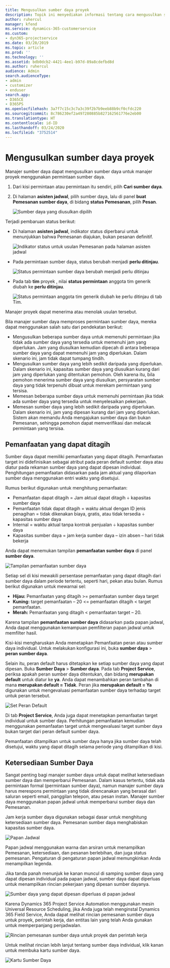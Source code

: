 ```yaml
---
title: Mengusulkan sumber daya proyek
description: Topik ini menyediakan informasi tentang cara mengusulkan sumber daya proyek.
author: ruhercul
manager: kfend
ms.service: dynamics-365-customerservice
ms.custom:
- dyn365-projectservice
ms.date: 03/28/2019
ms.topic: article
ms.prod: ''
ms.technology: ''
ms.assetid: bdb0dcb2-4421-4ee1-b97d-89a8cdefbd8d
ms.author: ruhercul
audience: Admin
search.audienceType:
- admin
- customizer
- enduser
search.app:
- D365CE
- D365PS
ms.openlocfilehash: 3a7f7c15c3c7a3c39f2b7b9eeb88b9cf0cfdc220
ms.sourcegitcommit: 8c786230ef2a497280885b827162561776e2eb00
ms.translationtype: HT
ms.contentlocale: id-ID
ms.lasthandoff: 03/24/2020
ms.locfileid: "3752514"
---
```

# <a name="propose-project-resources"></a>Mengusulkan sumber daya proyek

Manajer sumber daya dapat mengusulkan sumber daya untuk manajer proyek menggunakan permintaan sumber daya.

1. Dari kisi permintaan atau permintaan itu sendiri, pilih **Cari sumber daya**.
2. Di halaman **asisten jadwal**, pilih sumber daya, lalu di panel **buat Pemesanan sumber daya**, di bidang **status Pemesanan**, pilih **Pesan**.

    ![Sumber daya yang diusulkan dipilih](media/Resource-Management-image62.png)

Terjadi pembaruan status berikut:

- Di halaman **asisten jadwal**, indikator status diperbarui untuk menunjukkan bahwa Pemesanan diajukan, bukan pesanan definitif.

    ![Indikator status untuk usulan Pemesanan pada halaman asisten jadwal](media/Resource-Management-image63.png)

- Pada permintaan sumber daya, status berubah menjadi **perlu ditinjau**.

    ![Status permintaan sumber daya berubah menjadi perlu ditinjau](media/Resource-Management-image64.png)

- Pada tab **tim** proyek , nilai **status permintaan** anggota tim generik diubah ke **perlu ditinjau**.

    ![Status permintaan anggota tim generik diubah ke perlu ditinjau di tab Tim.](media/Resource-Management-image48.png)

Manajer proyek dapat menerima atau menolak usulan tersebut.

Bila manajer sumber daya memproses permintaan sumber daya, mereka dapat menggunakan salah satu dari pendekatan berikut:

- Mengusulkan beberapa sumber daya untuk memenuhi permintaan jika tidak ada sumber daya yang tersedia untuk memenuhi jam yang diperlukan. Jam yang diusulkan kemudian dipecah di antara beberapa sumber daya yang dapat memenuhi jam yang diperlukan. Dalam skenario ini, jam tidak dapat tumpang tindih.
- Mengusulkan sumber daya yang lebih sedikit daripada yang diperlukan. Dalam skenario ini, kapasitas sumber daya yang diusulkan kurang dari jam yang diperlukan yang ditentukan pemohon. Oleh karena itu, bila pemohon menerima sumber daya yang diusulkan, persyaratan sumber daya yang tidak terpenuhi dibuat untuk merekam permintaan yang tersisa.
- Memesan beberapa sumber daya untuk memenuhi permintaan jika tidak ada sumber daya yang tersedia untuk menyelesaikan pekerjaan.
- Memesan sumber daya yang lebih sedikit daripada yang diperlukan. Dalam skenario ini, jam yang dipesan kurang dari jam yang diperlukan. Sistem akan memandu Anda mengajukan sumber daya dan bukan Pemesanan, sehingga pemohon dapat memverifikasi dan melacak permintaan yang tersisa.

## <a name="billable-utilization"></a>Pemanfaatan yang dapat ditagih

Sumber daya dapat memiliki pemanfaatan yang dapat ditagih. Pemanfaatan target ini didefinisikan sebagai atribut pada peran default sumber daya atau diatur pada rekaman sumber daya yang dapat dipesan individual. Penghitungan pemanfaatan didasarkan pada jam aktual yang dilaporkan sumber daya menggunakan entri waktu yang disetujui.

Rumus berikut digunakan untuk menghitung pemanfaatan:

- Pemanfaatan dapat ditagih = Jam aktual dapat ditagih ÷ kapasitas sumber daya
- Pemanfaatan tidak dapat ditagih = waktu aktual dengan ID jenis penagihan = tidak dikenakan biaya, gratis, atau tidak tersedia ÷ kapasitas sumber daya
- Internal = waktu aktual tanpa kontrak penjualan ÷ kapasitas sumber daya
- Kapasitas sumber daya = jam kerja sumber daya – izin absen – hari tidak bekerja

Anda dapat menemukan tampilan **pemanfaatan sumber daya** di panel **sumber daya**.

![Tampilan pemanfaatan sumber daya](media/Resource-Management-image65.png)

Setiap sel di kisi mewakili persentase pemanfaatan yang dapat ditagih dari sumber daya dalam periode tertentu, seperti hari, pekan atau bulan. Rumus berikut digunakan untuk mewarnai sel:

- **Hijau:** Pemanfaatan yang ditagih \>= pemanfaatan sumber daya target
- **Kuning:** target pemanfaatan – 20 \<= pemanfaatan ditagih \< target pemanfaatan.
- **Merah:** Pemanfaatan yang ditagih \< pemanfaatan target – 20.

Karena tampilan **pemanfaatan sumber daya** didasarkan pada papan jadwal, Anda dapat menggunakan kemampuan pemfilteran papan jadwal untuk memfilter hasil.

Kisi-kisi mengharuskan Anda menetapkan Pemanfaatan peran atau sumber daya individual. Untuk melakukan konfigurasi ini, buka **sumber daya** \> **peran sumber daya**.

Selain itu, peran default harus ditetapkan ke setiap sumber daya yang dapat dipesan. Buka **Sumber Daya** \> **Sumber daya**. Pada tab **Project Service**, periksa apakah peran sumber daya ditentukan, dan bidang **merupakan default** untuk diatur ke **ya**. Anda dapat menambahkan peran tambahan di mana **merupakan default = Tidak**. Peran jika **merupakan default = Ya** digunakan untuk mengevaluasi pemanfaatan sumber daya terhadap target untuk peran tersebut.

![Set Peran Default](media/Resource-Management-image67.png)

Di tab **Project Service**, Anda juga dapat menetapkan pemanfaatan target individual untuk sumber daya. Perhitungan pemanfaatan kemudian menggunakan pemanfaatan target untuk mengevaluasi target sumber daya bukan target dari peran default sumber daya.

Pemanfaatan ditampilkan untuk sumber daya hanya jika sumber daya telah disetujui, waktu yang dapat ditagih selama periode yang ditampilkan di kisi.

## <a name="resource-availability"></a>Ketersediaan Sumber Daya

Sangat penting bagi manajer sumber daya untuk dapat melihat ketersediaan sumber daya dan memperbarui Pemesanan. Dalam kasus tertentu, tidak ada permintaan formal (permintaan sumber daya), namun manajer sumber daya harus merespons permintaan yang tidak direncanakan yang berasal dari saluran seperti email, panggilan telepon, atau pesan instan. Manajer sumber daya menggunakan papan jadwal untuk memperbarui sumber daya dan Pemesanan.

Jam kerja sumber daya digunakan sebagai dasar untuk menghitung ketersediaan sumber daya. Pemesanan sumber daya menghabiskan kapasitas sumber daya.

![Papan Jadwal](media/Resource-Management-image68.png)

Papan jadwal menggunakan warna dan arsiran untuk menampilkan Pemesanan, ketersediaan, dan pesanan berlebihan, dan juga status pemesanan. Pengaturan di pengaturan papan jadwal memungkinkan Anda menampilkan legenda.

Jika tanda panah menunjuk ke kanan muncul di samping sumber daya yang dapat dipesan individual pada papan jadwal, sumber daya dapat diperluas untuk menampilkan rincian pekerjaan yang dipesan sumber dayanya.

![Sumber daya yang dapat dipesan diperluas di papan jadwal](media/Resource-Management-image69.png)

Karena Dynamics 365 Project Service Automation menggunakan mesin Universal Resource Scheduling, jika Anda juga telah menginstal Dynamics 365 Field Service, Anda dapat melihat rincian pemesanan sumber daya untuk proyek, perintah kerja, dan entitas lain yang telah Anda gunakan untuk memperpanjang penjadwalan.

![Rincian pemesanan sumber daya untuk proyek dan perintah kerja](media/Resource-Management-image70.png)

Untuk melihat rincian lebih lanjut tentang sumber daya individual, klik kanan untuk membuka kartu sumber daya.

![Kartu Sumber Daya](media/Resource-Management-image71.png)
